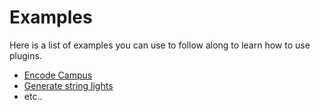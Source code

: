 # Examples

Here is a list of examples you can use to follow along to learn how to use plugins.

* [Encode Campus](encode-campus.md)
* [Generate string lights](generate-string-lights.md)
* etc..
